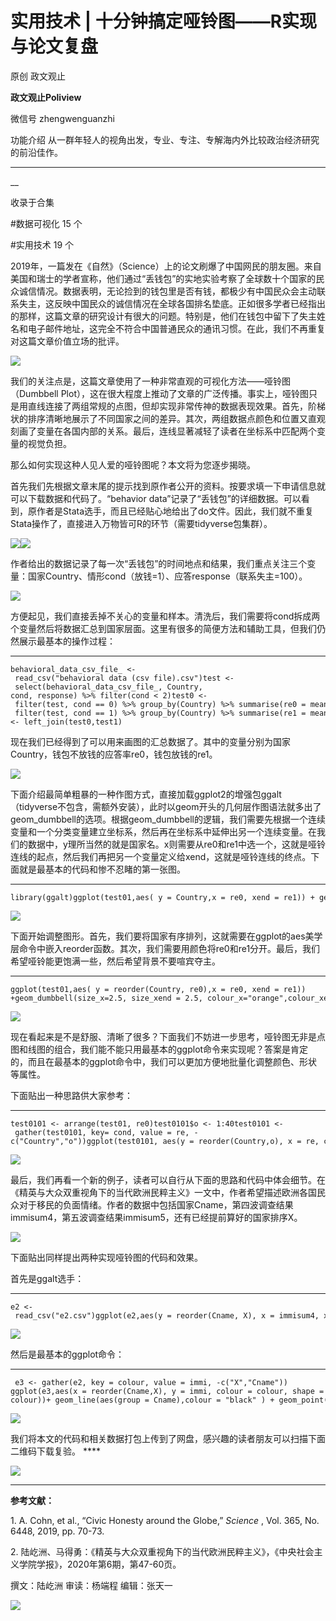 

#  实用技术 | 十分钟搞定哑铃图——R实现与论文复盘

原创 政文观止 

**政文观止Poliview** 

微信号 zhengwenguanzhi

功能介绍 从一群年轻人的视角出发，专业、专注、专解海内外比较政治经济研究的前沿佳作。

____

__

收录于合集

#数据可视化 15 个

#实用技术 19 个

2019年，一篇发在《自然》（Science）上的论文刷爆了中国网民的朋友圈。来自美国和瑞士的学者宣称，他们通过“丢钱包”的实地实验考察了全球数十个国家的民众诚信情况。数据表明，无论捡到的钱包里是否有钱，都极少有中国民众会主动联系失主，这反映中国民众的诚信情况在全球各国排名垫底。正如很多学者已经指出的那样，这篇文章的研究设计有很大的问题。特别是，他们在钱包中留下了失主姓名和电子邮件地址，这完全不符合中国普通民众的通讯习惯。在此，我们不再重复对这篇文章价值立场的批评。

![](images/175/2.png)

我们的关注点是，这篇文章使用了一种非常直观的可视化方法——哑铃图（Dumbbell
Plot），这在很大程度上推动了文章的广泛传播。事实上，哑铃图只是用直线连接了两组常规的点图，但却实现非常传神的数据表现效果。首先，阶梯状的排序清晰地展示了不同国家之间的差异。其次，两组数据点颜色和位置又直观刻画了变量在各国内部的关系。最后，连线显著减轻了读者在坐标系中匹配两个变量的视觉负担。

  

那么如何实现这种人见人爱的哑铃图呢？本文将为您逐步揭晓。

  

首先我们先根据文章末尾的提示找到原作者公开的资料。按要求填一下申请信息就可以下载数据和代码了。“behavior
data”记录了“丢钱包”的详细数据。可以看到，原作者是Stata选手，而且已经贴心地给出了do文件。因此，我们就不重复Stata操作了，直接进入万物皆可R的环节（需要tidyverse包集群）。

![](images/175/3.png)![](images/175/4.png)

作者给出的数据记录了每一次“丢钱包”的时间地点和结果，我们重点关注三个变量：国家Country、情形cond（放钱=1）、应答response（联系失主=100）。

![](images/175/5.png)

方便起见，我们直接丢掉不关心的变量和样本。清洗后，我们需要将cond拆成两个变量然后将数据汇总到国家层面。这里有很多的简便方法和辅助工具，但我们仍然展示最基本的操作过程：

  *   *   *   *   * 

    
    
    behavioral_data_csv_file_ <- read_csv("behavioral data (csv file).csv")test <- select(behavioral_data_csv_file_, Country, cond, response) %>% filter(cond < 2)test0 <- filter(test, cond == 0) %>% group_by(Country) %>% summarise(re0 = mean(response))test1 <- filter(test, cond == 1) %>% group_by(Country) %>% summarise(re1 = mean(response))test01 <- left_join(test0,test1)

现在我们已经得到了可以用来画图的汇总数据了。其中的变量分别为国家Country，钱包不放钱的应答率re0，钱包放钱的re1。

![](images/175/6.png)

下面介绍最简单粗暴的一种作图方式，直接加载ggplot2的增强包ggalt（tidyverse不包含，需额外安装），此时以geom开头的几何层作图语法就多出了geom_dumbbell的选项。根据geom_dumbbell的逻辑，我们需要先根据一个连续变量和一个分类变量建立坐标系，然后再在坐标系中延伸出另一个连续变量。在我们的数据中，y理所当然的就是国家名。x则需要从re0和re1中选一个，这就是哑铃连线的起点，然后我们再把另一个变量定义给xend，这就是哑铃连线的终点。下面就是最基本的代码和惨不忍睹的第一张图。

  *   *   * 

    
    
    library(ggalt)ggplot(test01,aes( y = Country,x = re0, xend = re1)) + geom_dumbbell()

![](images/175/7.png)  

下面开始调整图形。首先，我们要将国家有序排列，这就需要在ggplot的aes美学层命令中嵌入reorder函数。其次，我们需要用颜色将re0和re1分开。最后，我们希望哑铃能更饱满一些，然后希望背景不要喧宾夺主。

  *   *   * 

    
    
    ggplot(test01,aes( y = reorder(Country, re0),x = re0, xend = re1)) +geom_dumbbell(size_x=2.5, size_xend = 2.5, colour_x="orange",colour_xend = "red") +theme_classic() + xlab("") +ylab("")     

![](images/175/8.png)

现在看起来是不是舒服、清晰了很多？下面我们不妨进一步思考，哑铃图无非是点图和线图的组合，我们能不能只用最基本的ggplot命令来实现呢？答案是肯定的，而且在最基本的ggplot命令中，我们可以更加方便地批量化调整颜色、形状等属性。

  

下面贴出一种思路供大家参考：

  *   *   *   *   *   * 

    
    
    test0101 <- arrange(test01, re0)test0101$o <- 1:40test0101 <- gather(test0101, key= cond, value = re, -c("Country","o"))ggplot(test0101, aes(y = reorder(Country,o), x = re, colour = cond, shape = cond )) +geom_line(aes(group = Country), colour = "black" ) +geom_point(size = 2.5) + theme_classic() + xlab("") +ylab("") 

![](images/175/9.png)

最后，我们再看一个新的例子，读者可以自行从下面的思路和代码中体会细节。在《精英与大众双重视角下的当代欧洲民粹主义》一文中，作者希望描述欧洲各国民众对于移民的负面情绪。作者的数据中包括国家Cname，第四波调查结果immisum4，第五波调查结果immisum5，还有已经提前算好的国家排序X。

![](images/175/10.png)

下面贴出同样提出两种实现哑铃图的代码和效果。

首先是ggalt选手：

  *   *   *   *   *   * 

    
    
    e2 <- read_csv("e2.csv")ggplot(e2,aes(y = reorder(Cname, X), x = immisum4, xend = immisum5)) +geom_dumbbell(size_x=3.5, size_xend = 3.5, colour_x="skyblue",colour_xend = "red") +theme_bw() + xlab("") +ylab("")  + coord_flip() +theme(axis.text=element_text(angle = 90, colour = "black")) +theme(axis.text.y=element_text(size=0))

![](images/175/11.png)

然后是最基本的ggplot命令：

  *   *   *   *   *   *   *   * 

    
    
     e3 <- gather(e2, key = colour, value = immi, -c("X","Cname")) ggplot(e3,aes(x = reorder(Cname,X), y = immi, colour = colour, shape = colour))+ geom_line(aes(group = Cname),colour = "black" ) + geom_point(size = 3.3)+ theme_bw()+xlab("") +ylab("")+ theme(axis.text.y=element_text(size=0)) + theme(legend.position="none")+ theme(axis.text=element_text(angle = 90, colour = "black"))

![](images/175/12.png)

我们将本文的代码和相关数据打包上传到了网盘，感兴趣的读者朋友可以扫描下面二维码下载复验。 ****

  

![](images/175/13.png)

 ****  

 **参考文献：**

1\. A. Cohn, et al., “Civic Honesty around the Globe,” _Science_ , Vol. 365,
No. 6448, 2019, pp. 70-73.

2\. 陆屹洲、马得勇：《精英与大众双重视角下的当代欧洲民粹主义》，《中央社会主义学院学报》，2020年第6期，第47-60页。

  

撰文：陆屹洲 审读：杨端程 编辑：张天一

  

![](images/175/14.jpeg)

  

